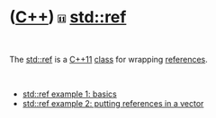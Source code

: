 
 

 

 

 

 

([C++](Cpp.md)) ![C++11](PicCpp11.png) [std::ref](CppRef.md)
==============================================================

 

The [std::ref](CppRef.md) is a [C++11](Cpp11.md) [class](CppClass.md)
for wrapping [references](CppReference.md).

 

-   [std::ref example 1: basics](CppStdRefExample1.md)
-   [std::ref example 2: putting references in a
    vector](CppStdRefExample2.md)

 

 

 

 

 

 

